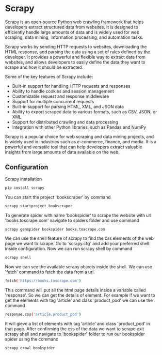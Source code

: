 # Scrapy

Scrapy is an open-source Python web crawling framework that helps developers extract structured data from websites. It is designed to efficiently handle large amounts of data and is widely used for web scraping, data mining, information processing, and automation tasks.

Scrapy works by sending HTTP requests to websites, downloading the HTML response, and parsing the data using a set of rules defined by the developer. It provides a powerful and flexible way to extract data from websites, and allows developers to easily define the data they want to scrape and how it should be extracted.

Some of the key features of Scrapy include:

- Built-in support for handling HTTP requests and responses
- Ability to handle cookies and session management
- Customizable request and response middleware
- Support for multiple concurrent requests
- Built-in support for parsing HTML, XML, and JSON data
- Ability to export scraped data to various formats, such as CSV, JSON, or XML
- Support for distributed crawling and data processing
- Integration with other Python libraries, such as Pandas and NumPy

Scrapy is a popular choice for web scraping and data mining projects, and is widely used in industries such as e-commerce, finance, and media. It is a powerful and versatile tool that can help developers extract valuable insights from large amounts of data available on the web.

## Configuration

Scrapy installation
```bash
pip install scrapy
```
You can start the project 'bookscraper' by command
```bash
scrapy startproject bookscraper
```
To generate spider with name 'bookspider' to scrape the website with url 'books.toscrape.com' navigate to spiders folder and use command
```bash
scrapy genspider bookspider books.toscrape.com
```
We can use the shell feature of scrapy to find the css elements of the web page we want to scrape. Go to 'scrapy.cfg' and add your preferred shell inside configuration. Now we can run scrapy shell by command
```bash
scrapy shell
```
Now we can see the available scrapy objects inside the shell. We can use 'fetch' command to fetch the data from a url.
```bash
fetch('https://books.toscrape.com')
```
This command will put all the html page details inside a variable called 'response'. So we can get the details of element. For example if we want to get the elements with tag 'article' and class 'product_pod' we can use the command
```bash
response.css('article.product_pod')
```
It will gieve a list of elements with tag 'article' and class 'product_pod' in that page. After confirming the css of the data we want to scrape exit scrapy shell and navigate to 'bookspider' folder to run our bookspider spider using the command
```bash
scrapy crawl bookspider
```